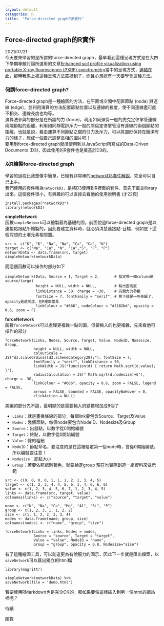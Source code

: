 ```yaml
---
layout: default
categories: R
title:  "Force-directed graph的R實作"
---
```

## Force-directed graph的R實作  
2021/07/21  
今天要來學習的是所謂的force-directed graph，最早看到這種呈現方式是在大四下學期專題討論所選用的文章<a href="https://doi.org/10.1016/j.geoderma.2019.113997" target="_blank">Enhanced soil profile visualization using portable X-ray fluorescence (PXRF) spectrometry</a>當中的呈現方式，<a href="https://idatavisualizationlab.github.io/Soil/demos.html" target="_blank">連結在此</a>，那時我馬上被這種呈現方法震撼到了，而且心想總有一天要學會這種方法。  
  
### 何謂force-directed graph?  
Force-directed graph是一種繪圖的方法，在平面或空間中配置節點 (node) 與連線 (edge)，並利用演算的方法配置節點位置以及連線的長度，使不同連線盡可能不相交、連線長度也均等。  
演算法參與的部分是在所謂的力 (force)，利用如同彈簧一般的虎克定律掌管連線兩端節點的距離，利用如同靜電排斥力一般的庫倫定律掌管沒有連線的兩個節點的距離，也就是說，藉由運算不同節點之間的引力及斥力，可以將圖形保持在簡潔有力的樣子，想成一個自己調整長相的圖片吧！  
要用到force-directed graph就須使用到以JavaScript所寫成的Data-Driven Documents (D3)，因此使用的R套件也是奠基於D3的。  
  
### 以R繪製force-directed graph  
學習的過程比我想像中簡單，已經有非常棒的<a href="https://christophergandrud.github.io/networkD3/" target="_blank">networkD3套件解說</a>，完全可以自己上手。  
我們使用的套件稱為`networkD3`，是將D3使用到R裡面的套件，首先下載並library出來。這個套件很小，有興趣的可以直接去看他的使用說明書 (才22頁)   
```
install.packages("networkD3")  
library(networkD3)  
```  
**simpleNetwork**  
函數`simpleNetwork`可以繪製最為基礎的圖，前面說過force-directed graph是以連接點跟點所繪製的，因此要建立資料時，就必須清楚連接點-目標，例如底下這個假想的土壤元素相關圖。  
```
src <- c("K", "K", "Na", "Na", "Ca", "Ca", "N")
target <- c("Na", "Ca", "N", "Ca","S", "F", "P")
networkData <- data.frame(src, target)
simpleNetwork(networkData)  
```
而這個函數可以操作的部分如下  
```
simpleNetwork(Data, Source = 1, Target = 2,       # 指定哪一個column是source/target
              height = NULL, width = NULL,        # 輸出圖高度
              linkDistance = 50, charge = -30,    # 有關力的參數
              fontSize = 7, fontFamily = "serif", # 剩下就是一些美編了，opacity是透明度，在R裡面常見
              linkColour = "#666", nodeColour = "#3182bd", opacity = 0.6, zoom = F)
```
  
**forceNetwork**  
函數`forceNetwork`可以處理更複雜一點的圖，但要輸入的也更複雜，先來看他可操作的部分
```
forceNetwork(Links, Nodes, Source, Target, Value, NodeID, Nodesize, Group,
             height = NULL, width = NULL,
             colourScale = JS("d3.scaleOrdinal(d3.schemeCategory20);"), fontSize = 7,
             fontFamily = "serif", linkDistance = 50,
             linkWidth = JS("function(d) { return Math.sqrt(d.value); }"),
             radiusCalculation = JS(" Math.sqrt(d.nodesize)+6"), charge = -30,
             linkColour = "#666", opacity = 0.6, zoom = FALSE, legend = FALSE,
             arrows = FALSE, bounded = FALSE, opacityNoHover = 0,
             clickAction = NULL)
```
美編的部分先不論，最明顯的是需要輸入的變數增加成8個了  
- `Links`：就是畫幾條線的部分，每個link要包含Source、Target及Value
- `Nodes`：幾個節點，每個node要包含NodeID、Nodesize及Group
- `Source`：出發點，以數字從0開始編號
- `Target`：終點，以數字從0開始編號
- `Value`：線的粗細
- `NodeID`：節點命名，要注意的是在這裡給定第一個node時，會從0開始編號，所以編號要注意！
- `Nodesize`：節點大小
- `Group`：若要依照組別著色，就要給定group
現在也實際創造一組資料來做示範
```
src <- c(0, 0, 0, 0, 1, 1, 1, 2, 2, 3, 4, 5)
target <- c(1, 2, 3, 4, 4, 5, 6, 3, 4, 6, 6, 6)
value <- c(1, 2, 3, 4, 5, 6, 7, 1, 2, 3, 4, 5)
links <- data.frame(src, target, value)
colnames(links) <- c("source", "target", "value")

name <- c("K", "Na", "Ca", "Mg", "Al", "Si", "P")
group <- c(1, 2, 3, 1, 1, 2, 2)
size <- c(1, 1, 2, 2, 3, 3, 4)
nodes <- data.frame(name, group, size)
colnames(nodes) <- c("name", "group", "size")

forceNetwork(Links = links, Nodes = nodes,
             Source = "source", Target = "target",
             Value = "value", NodeID = "name",
             Group = "group", opacity = 0.8, Nodesize="size")
```
有了這種繪圖工具，可以創造更為有說服力的圖示，因此下一步就是匯出檔案，以`saveNetwork`可以匯出獨立的html檔
```
library(magrittr)

simpleNetwork(networkData) %>%
saveNetwork(file = 'demo.html')
```
若要使用RMarkdown也是完全OK的，那如果要像這樣插入到另一個html的網站裡呢？


待續

函數
